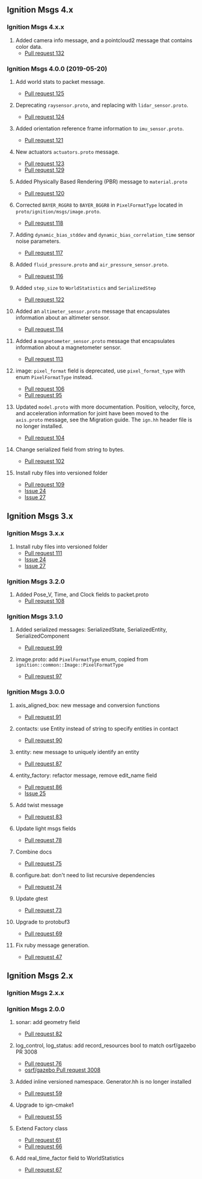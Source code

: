 ## Ignition Msgs 4.x

### Ignition Msgs 4.x.x

1. Added camera info message, and a pointcloud2 message that contains color data.
    * [Pull request 132](https://bitbucket.org/ignitionrobotics/ign-common/pull-requests/132)

### Ignition Msgs 4.0.0 (2019-05-20)

1. Add world stats to packet message.
    * [Pull request 125](https://bitbucket.org/ignitionrobotics/ign-common/pull-requests/125)

1. Deprecating `raysensor.proto`, and replacing with `lidar_sensor.proto`.
    * [Pull request 124](https://bitbucket.org/ignitionrobotics/ign-common/pull-requests/124)

1. Added orientation reference frame information to `imu_sensor.proto`.
    * [Pull request 121](https://bitbucket.org/ignitionrobotics/ign-common/pull-requests/121)

1. New actuators `actuators.proto` message.
    * [Pull request 123](https://bitbucket.org/ignitionrobotics/ign-msgs/pull-request/123)
    * [Pull request 129](https://bitbucket.org/ignitionrobotics/ign-msgs/pull-request/129)

1. Added Physically Based Rendering (PBR) message to `material.proto`
    * [Pull request 120](https://bitbucket.org/ignitionrobotics/ign-msgs/pull-request/120)

1. Corrected `BAYER_RGGR8` to `BAYER_BGGR8` in `PixelFormatType` located in
`proto/ignition/msgs/image.proto`.
    * [Pull request 118](https://bitbucket.org/ignitionrobotics/ign-common/pull-requests/118)

1. Adding `dynamic_bias_stddev` and `dynamic_bias_correlation_time` sensor noise parameters.
    * [Pull request 117](https://bitbucket.org/ignitionrobotics/ign-msgs/pull-request/117)

1. Added `fluid_pressure.proto` and `air_pressure_sensor.proto`.
    * [Pull request 116](https://bitbucket.org/ignitionrobotics/ign-msgs/pull-request/116)

1. Added `step_size` to `WorldStatistics` and `SerializedStep`
    * [Pull request 122](https://bitbucket.org/ignitionrobotics/ign-msgs/pull-request/122)

1. Added an `altimeter_sensor.proto` message that encapsulates information
   about an altimeter sensor.
    * [Pull request 114](https://bitbucket.org/ignitionrobotics/ign-msgs/pull-request/114)

1. Added a `magnetometer_sensor.proto` message that encapsulates information
   about  a magnetometer sensor.
    * [Pull request 113](https://bitbucket.org/ignitionrobotics/ign-msgs/pull-request/113)

1. image: `pixel_format` field is deprecated, use `pixel_format_type` with enum `PixelFormatType` instead.
    * [Pull request 106](https://bitbucket.org/ignitionrobotics/ign-msgs/pull-request/106)
    * [Pull request 95](https://bitbucket.org/ignitionrobotics/ign-msgs/pull-request/95)

1. Updated `model.proto` with more documentation. Position, velocity, force,
   and acceleration information for joint have been moved to the `axis.proto`
   message, see the Migration guide. The `ign.hh` header file is no longer
   installed.
    * [Pull request 104](https://bitbucket.org/ignitionrobotics/ign-msgs/pull-request/104)

1. Change serialized field from string to bytes.
    * [Pull request 102](https://bitbucket.org/ignitionrobotics/ign-msgs/pull-request/102)

1. Install ruby files into versioned folder
    * [Pull request 109](https://bitbucket.org/ignitionrobotics/ign-msgs/pull-request/109)
    * [Issue 24](https://bitbucket.org/ignitionrobotics/ign-msgs/issues/24)
    * [Issue 27](https://bitbucket.org/ignitionrobotics/ign-msgs/issues/27)

## Ignition Msgs 3.x

### Ignition Msgs 3.x.x

1. Install ruby files into versioned folder
    * [Pull request 111](https://bitbucket.org/ignitionrobotics/ign-msgs/pull-request/111)
    * [Issue 24](https://bitbucket.org/ignitionrobotics/ign-msgs/issues/24)
    * [Issue 27](https://bitbucket.org/ignitionrobotics/ign-msgs/issues/27)

### Ignition Msgs 3.2.0

1. Added Pose_V, Time, and Clock fields to packet.proto
    * [Pull request 108](https://bitbucket.org/ignitionrobotics/ign-msgs/pull-request/108)

### Ignition Msgs 3.1.0

1. Added serialized messages: SerializedState, SerializedEntity, SerializedComponent
    * [Pull request 99](https://bitbucket.org/ignitionrobotics/ign-msgs/pull-request/99)

1. image.proto: add `PixelFormatType` enum, copied from `ignition::common::Image::PixelFormatType`
    * [Pull request 97](https://bitbucket.org/ignitionrobotics/ign-msgs/pull-request/97)


### Ignition Msgs 3.0.0

1. axis\_aligned\_box: new message and conversion functions
    * [Pull request 91](https://bitbucket.org/ignitionrobotics/ign-msgs/pull-request/91)

1. contacts: use Entity instead of string to specify entities in contact
    * [Pull request 90](https://bitbucket.org/ignitionrobotics/ign-msgs/pull-request/90)

1. entity: new message to uniquely identify an entity
    * [Pull request 87](https://bitbucket.org/ignitionrobotics/ign-msgs/pull-request/87)

1. entity\_factory: refactor message, remove edit\_name field
    * [Pull request 86](https://bitbucket.org/ignitionrobotics/ign-msgs/pull-request/86)
    * [Issue 25](https://bitbucket.org/ignitionrobotics/ign-msgs/issues/25)

1. Add twist message
    * [Pull request 83](https://bitbucket.org/ignitionrobotics/ign-msgs/pull-request/83)

1. Update light msgs fields
    * [Pull request 78](https://bitbucket.org/ignitionrobotics/ign-msgs/pull-request/78)

1. Combine docs
    * [Pull request 75](https://bitbucket.org/ignitionrobotics/ign-msgs/pull-request/75)

1. configure.bat: don't need to list recursive dependencies
    * [Pull request 74](https://bitbucket.org/ignitionrobotics/ign-msgs/pull-request/74)

1. Update gtest
    * [Pull request 73](https://bitbucket.org/ignitionrobotics/ign-msgs/pull-request/73)

1. Upgrade to protobuf3
    * [Pull request 69](https://bitbucket.org/ignitionrobotics/ign-msgs/pull-request/69)

1. Fix ruby message generation.
    * [Pull request 47](https://bitbucket.org/ignitionrobotics/ign-msgs/pull-request/47)


## Ignition Msgs 2.x

### Ignition Msgs 2.x.x


### Ignition Msgs 2.0.0

1. sonar: add geometry field
    * [Pull request 82](https://bitbucket.org/ignitionrobotics/ign-msgs/pull-request/82)

1. log\_control, log\_status: add record\_resources bool to match osrf/gazebo PR 3008
    * [Pull request 76](https://bitbucket.org/ignitionrobotics/ign-msgs/pull-request/76)
    * [osrf/gazebo Pull request 3008](https://bitbucket.org/osrf/gazebo/pull-request/3008)

1. Added inline versioned namespace. Generator.hh is no longer installed
    * [Pull request 59](https://bitbucket.org/ignitionrobotics/ign-msgs/pull-request/59)

1. Upgrade to ign-cmake1
    * [Pull request 55](https://bitbucket.org/ignitionrobotics/ign-msgs/pull-request/55)

1. Extend Factory class
    * [Pull request 61](https://bitbucket.org/ignitionrobotics/ign-msgs/pull-request/61)
    * [Pull request 66](https://bitbucket.org/ignitionrobotics/ign-msgs/pull-request/66)

1. Add real\_time\_factor field to WorldStatistics
    * [Pull request 67](https://bitbucket.org/ignitionrobotics/ign-msgs/pull-request/67)

